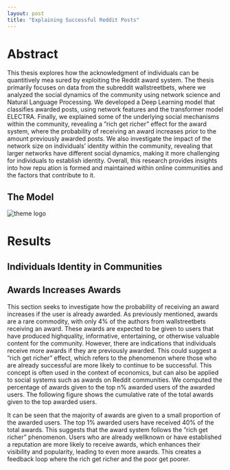 ```yaml
---
layout: post
title: "Explaining Successful Reddit Posts"
---
```


# Abstract

This thesis explores how the acknowledgment of individuals can be quantitively mea sured by exploiting the Reddit award system. The thesis primarily focuses on data from the subreddit wallstreetbets, where we analyzed the social dynamics of the community using network science and Natural Language Processing. We developed a Deep Learning model that classifies awarded posts, using network features and the transformer model ELECTRA. Finally, we explained some of the underlying social mechanisms within the community, revealing a ”rich get richer” effect for the award system, where the probability of receiving an award increases prior to the amount previously awarded posts. We also investigate the impact of the network size on individuals’ identity within the community, revealing that larger networks have different social dynamics, making it more challenging for individuals to establish identity. Overall, this research provides insights into how repu ation is formed and maintained within online communities and the factors that contribute to it.


## The Model

![theme logo](http://www.abhinavsaxena.com/images/abhinav.jpeg)



# Results

## Individuals Identity in Communities

## Awards Increases Awards
This section seeks to investigate how the probability of receiving an award increases if
the user is already awarded. As previously mentioned, awards are a rare commodity,
with only 4% of the authors from wallstreetbets receiving an award. These awards are
expected to be given to users that have produced high­quality, informative, entertaining,
or otherwise valuable content for the community. However, there are indications that
individuals receive more awards if they are previously awarded. This could suggest a
”rich get richer” effect, which refers to the phenomenon where those who are already
successful are more likely to continue to be successful. This concept is often used in the
context of economics, but can also be applied to social systems such as awards on Reddit
communities. We computed the percentage of awards given to the top n% awarded users
of the awarded users. The following figure shows the cumulative rate of the total awards
given to the top awarded users.



It can be seen that the majority of awards are given to a small proportion of the awarded
users. The top 1% awarded users have received 40% of the total awards. This suggests
that the award system follows the ”rich get richer” phenomenon. Users who are already
well­known or have established a reputation are more likely to receive awards, which
enhances their visibility and popularity, leading to even more awards. This creates a
feedback loop where the rich get richer and the poor get poorer.